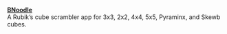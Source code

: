 **[BNoodle](https://git.io/vpZQI)**
<br>A Rubik’s cube scrambler app for 3x3, 2x2, 4x4, 5x5, Pyraminx, and Skewb cubes.
